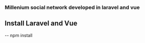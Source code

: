 ### Millenium social network developed in laravel and vue

## Install Laravel and Vue

-- npm install
